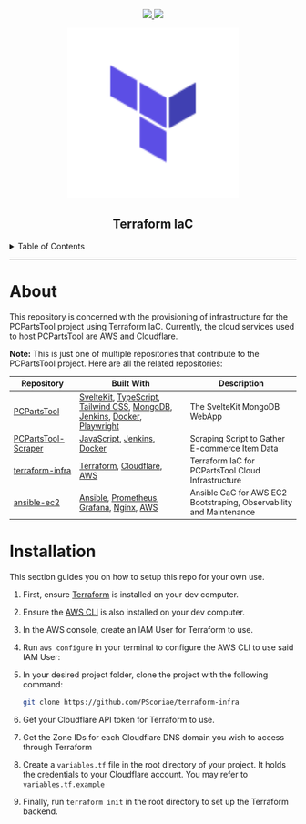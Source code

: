 <div align='center'>
<p>
  <a href="https://github.com/PScoriae/terraform-infra/blob/main/LICENSE.md">
    <img src="https://img.shields.io/github/license/othneildrew/Best-README-Template.svg?style=for-the-badge">
  </a>
  <a href="https://linkedin.com/in/pierreccesario">
    <img src="https://img.shields.io/badge/-LinkedIn-black.svg?style=for-the-badge&logo=linkedin&colorB=555">
  </a>
</p>
<p>
  <img src="./docs/terraform.svg" width=300>
</p>

## Terraform IaC

</div>
<details>
  <summary>Table of Contents</summary>
  <ol>
    <li>
      <a href="#about">About</a>
    </li>
    <li><a href="#installation">Installation</a></li>
  </ol>
</details>
<hr/>

# About

This repository is concerned with the provisioning of infrastructure for the PCPartsTool project using Terraform IaC. Currently, the cloud services used to host PCPartsTool are AWS and Cloudflare.

**Note:** This is just one of multiple repositories that contribute to the PCPartsTool project. Here are all the related repositories:

| Repository                                                             | Built With                                                                                                                                                                                                                                                               | Description                                                         |
| ---------------------------------------------------------------------- | ------------------------------------------------------------------------------------------------------------------------------------------------------------------------------------------------------------------------------------------------------------------------ | ------------------------------------------------------------------- |
| [PCPartsTool](https://github.com/PScoriae/PCPartsTool)                 | [SvelteKit](https://kit.svelte.com), [TypeScript](https://www.typescriptlang.org/), [Tailwind CSS](https://tailwindcss.com), [MongoDB](https://mongodb.com), [Jenkins](https://www.jenkins.io/), [Docker](https://www.docker.com/), [Playwright](https://playwright.dev) | The SvelteKit MongoDB WebApp                                        |
| [PCPartsTool-Scraper](https://github.com/PScoriae/PCPartsTool-Scraper) | [JavaScript](https://www.javascript.com/), [Jenkins](https://www.jenkins.io/), [Docker](https://www.docker.com/)                                                                                                                                                         | Scraping Script to Gather E-commerce Item Data                      |
| [terraform-infra](https://github.com/PScoriae/terraform-infra)         | [Terraform](https://terraform.com), [Cloudflare](https://cloudflare.com), [AWS](https://aws.amazon.com)                                                                                                                                                                  | Terraform IaC for PCPartsTool Cloud Infrastructure                  |
| [ansible-ec2](https://github.com/PScoriae/ansible-ec2)                 | [Ansible](https://ansible.com), [Prometheus](https://prometheus.io), [Grafana](https://grafana.com), [Nginx](https://nginx.com), [AWS](https://aws.amazon.com)                                                                                                           | Ansible CaC for AWS EC2 Bootstraping, Observability and Maintenance |

# Installation

This section guides you on how to setup this repo for your own use.

1. First, ensure [Terraform](https://terraform.com) is installed on your dev computer.
2. Ensure the [AWS CLI](https://aws.amazon.com/cli/) is also installed on your dev computer.
3. In the AWS console, create an IAM User for Terraform to use.
4. Run `aws configure` in your terminal to configure the AWS CLI to use said IAM User:
5. In your desired project folder, clone the project with the following command:

   ```bash
   git clone https://github.com/PScoriae/terraform-infra
   ```

6. Get your Cloudflare API token for Terraform to use.
7. Get the Zone IDs for each Cloudflare DNS domain you wish to access through Terraform
8. Create a `variables.tf` file in the root directory of your project. It holds the credentials to your Cloudflare account. You may refer to `variables.tf.example`
9. Finally, run `terraform init` in the root directory to set up the Terraform backend.
